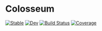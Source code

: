 # Colosseum

[![Stable](https://img.shields.io/badge/docs-stable-blue.svg)](https://docs.previato.tech/Colosseum.jl/stable/)
[![Dev](https://img.shields.io/badge/docs-dev-blue.svg)](https://docs.previato.tech/Colosseum.jl/dev/)
[![Build Status](https://github.com/gabrielpreviato/Colosseum.jl/actions/workflows/CI.yml/badge.svg?branch=main)](https://github.com/gabrielpreviato/Colosseum.jl/actions/workflows/CI.yml?query=branch%3Amain)
[![Coverage](https://codecov.io/gh/gabrielpreviato/Colosseum.jl/branch/main/graph/badge.svg)](https://codecov.io/gh/gabrielpreviato/Colosseum.jl)
